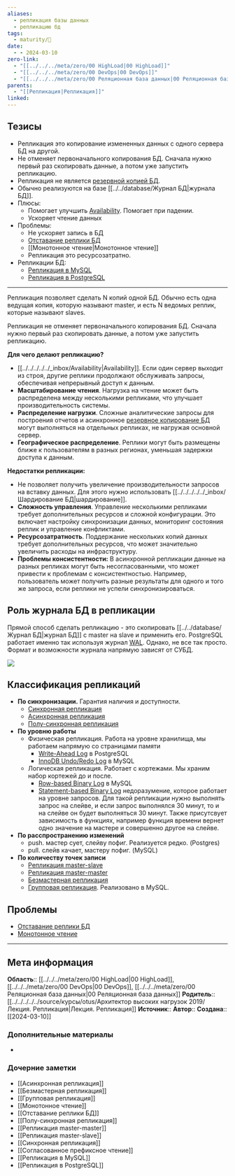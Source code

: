 ```yaml
---
aliases:
  - репликация базы данных
  - репликацию бд
tags:
  - maturity/🌱
date:
  - - 2024-03-10
zero-link:
  - "[[../../../meta/zero/00 HighLoad|00 HighLoad]]"
  - "[[../../../meta/zero/00 DevOps|00 DevOps]]"
  - "[[../../../meta/zero/00 Реляционная база данных|00 Реляционная база данных]]"
parents:
  - "[[Репликация|Репликация]]"
linked: 
---
```

## Тезисы
- Репликация это копирование измененных данных с одного сервера БД на другой.
- Не отменяет первоначального копирования БД. Сначала нужно первый раз скопировать данные, а потом уже запустить репликацию.
- Репликация не является [резервной копией БД](../../../../../_inbox/Резервное%20копирование%20БД.md).
- Обычно реализуются на базе [[../../database/Журнал БД|журнала БД]].
- Плюсы:
	- Помогает улучшить [Availability](../../../../../_inbox/Availability.md). Помогает при падении.
	- Ускоряет чтение данных
- Проблемы:
	- Не ускоряет запись в БД
	- [Отставание реплики БД](Отставание%20реплики%20БД.md)
	- [[Монотонное чтение|Монотонное чтение]]
	- Репликация это ресурсозатратно.
- Репликации БД:
	- [Репликация в MySQL](../../database/mysql/Репликация%20в%20MySQL.md)
	- [Репликация в PostgreSQL](../../database/postgresql/Репликация%20в%20PostgreSQL.md)
***
Репликация позволяет сделать N копий одной БД. Обычно есть одна ведущая копия, которую называют master, и есть N ведомых реплик, которые называют slaves.

Репликация не отменяет первоначального копирования БД. Сначала нужно первый раз скопировать данные, а потом уже запустить репликацию.

**Для чего делают репликацию?**
- [[../../../../../_inbox/Availability|Availability]]. Если один сервер выходит из строя, другие реплики продолжают обслуживать запросы, обеспечивая непрерывный доступ к данным.
- **Масштабирование чтения**. Нагрузка на чтение может быть распределена между несколькими репликами, что улучшает производительность системы.
- **Распределение нагрузки**. Сложные аналитические запросы для построения отчетов и асинхронное [резервное копирование БД](../../../../../_inbox/Резервное%20копирование%20БД.md) могут выполняться на отдельных репликах, не нагружая основной сервер.
- **Географическое распределение**. Реплики могут быть размещены ближе к пользователям в разных регионах, уменьшая задержки доступа к данным.

**Недостатки репликации:**
- Не позволяет получить увеличение производительности запросов на вставку данных. Для этого нужно использовать [[../../../../../_inbox/Шардирование БД|шардирование]].
- **Сложность управления**. Управление несколькими репликами требует дополнительных ресурсов и сложной конфигурации. Это включает настройку синхронизации данных, мониторинг состояния реплик и управление конфликтами.
- **Ресурсозатратность**. Поддержание нескольких копий данных требует дополнительных ресурсов, что может значительно увеличить расходы на инфраструктуру.
- **Проблемы консистентности:** В асинхронной репликации данные на разных репликах могут быть несогласованными, что может привести к проблемам с консистентностью. Например, пользователь может получить разные результаты для одного и того же запроса, если реплики не успели синхронизироваться.
## Роль журнала БД в репликации
Прямой способ сделать репликацию - это скопировать [[../../database/Журнал БД|журнал БД]] с master на slave и применить его. PostgreSQL работает именно так используя журнал [WAL](../../database/postgresql/Write-Ahead%20Log.md). Однако, не все так просто. Формат и возможности журнала напрямую зависят от СУБД.

![](Pasted%20image%2020240531083508.png)
## Классификация репликаций
- **По синхронизации.** Гарантия наличия и доступности.
	- [Синхронная репликация](Синхронная%20репликация.md)
	- [Асинхронная репликация](Асинхронная%20репликация.md)
	- [Полу-синхронная репликация](Полу-синхронная%20репликация.md)
- **По уровню работы**
	- Физическая репликация. Работа на уровне хранилища, мы работаем напрямую со страницами памяти
		- [Write-Ahead Log](../../database/postgresql/Write-Ahead%20Log.md) в PostgreSQL
		- [InnoDB Undo/Redo Log](../../database/mysql/Журналы%20в%20MySQL.md#InnoDB%20Undo/Redo%20Log) в MySQL
	- Логическая репликация. Работает с кортежами. Мы храним набор кортежей до и после.
		- [Row-based Binary Log](../../database/mysql/Журналы%20в%20MySQL.md#Row-based%20Binary%20Log) в MySQL
		- [Statement-based Binary Log](../../database/mysql/Журналы%20в%20MySQL.md#Statement-based%20Binary%20Log) недоразумение, которое работает на уровне запросов. Для такой репликации нужно выполнять запрос на слейве, и если запрос выполнялся 30 минут, то и на слейве он будет выполняться 30 минут. Также присутсвует зависимость в функциях, например функция времени вернет одно значение на мастере и совершенно другое на слейве.
- **По расспространению изменений**
	- push. мастер сует, слейву пофиг. Реализуется редко. (Postgres)
	- pull. слейв качает, мастеру пофиг. (MySQL)
- **По количеству точек записи**
	- [Репликация master-slave](Репликация%20master-slave.md)
	- [Репликация master-master](Репликация%20master-master.md)
	- [Безмастерная репликация](Безмастерная%20репликация.md)
	- [Групповая репликация](Групповая%20репликация.md). Реализовано в MySQL.
## Проблемы
- [Отставание реплики БД](Отставание%20реплики%20БД.md)
- [Монотонное чтение](Монотонное%20чтение.md)
***
## Мета информация
**Область**:: [[../../../meta/zero/00 HighLoad|00 HighLoad]], [[../../../meta/zero/00 DevOps|00 DevOps]], [[../../../meta/zero/00 Реляционная база данных|00 Реляционная база данных]]
**Родитель**:: [[../../../../../source/курсы/otus/Архитектор высоких нагрузок 2019/Лекция. Репликация|Лекция. Репликация]]
**Источник**:: 
**Автор**:: 
**Создана**:: [[2024-03-10]]
### Дополнительные материалы
- 
### Дочерние заметки
<!-- QueryToSerialize: LIST FROM [[]] WHERE contains(Родитель, this.file.link) or contains(parents, this.file.link) -->
<!-- SerializedQuery: LIST FROM [[]] WHERE contains(Родитель, this.file.link) or contains(parents, this.file.link) -->
- [[Асинхронная репликация]]
- [[Безмастерная репликация]]
- [[Групповая репликация]]
- [[Монотонное чтение]]
- [[Отставание реплики БД]]
- [[Полу-синхронная репликация]]
- [[Репликация master-master]]
- [[Репликация master-slave]]
- [[Синхронная репликация]]
- [[Согласованное префиксное чтение]]
- [[Репликация в MySQL]]
- [[Репликация в PostgreSQL]]
<!-- SerializedQuery END -->
